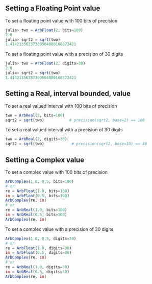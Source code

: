 ## Setting a Floating Point value

To set a floating point value with 100 bits of precision
```julia
julia> two = ArbFloat(2, bits=100)
2.0
julia> sqrt2 = sqrt(two)
1.41421356237309504880168872421
```

To set a floating point value with a precision of 30 digits
```julia
julia> two = ArbFloat(2, digits=30)
2.0
julia> sqrt2 = sqrt(two)
1.41421356237309504880168872421
```

## Setting a Real, interval bounded, value

To set a real valued interval with 100 bits of precision
```julia
two = ArbReal(2, bits=100)
sqrt2 = sqrt(two)           # precision(sqrt2, base=2) == 100
```

To set a real valued interval with a precision of 30 digits
```julia
two = ArbReal(2, digits=30)
sqrt2 = sqrt(two)            # precision(sqrt2, base=10) == 30
```

## Setting a Complex value

To set a complex value with 100 bits of precision
```julia
ArbComplex(1.0, 0.5, bits=100)
# or
re = ArbFloat(1.0, bits=100)
im = ArbFloat(0.5, bits=100)
ArbComplex(re, im)
# or
re = ArbReal(1.0, bits=100)
im = ArbReal(0.5, bits=100)
ArbComplex(re, im)
```

To set a complex value with a precision of 30 digits
```julia
ArbComplex(1.0, 0.5, digits=30)
# or
re = ArbFloat(1.0, digits=30)
im = ArbFloat(0.5, digits=30)
ArbComplex(re, im)
# or
re = ArbReal(1.0, digits=30)
im = ArbReal(0.5, digits=30)
ArbComplex(re, im)
```

